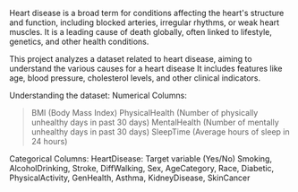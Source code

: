 Heart disease is a broad term for conditions affecting the heart's structure and function, including blocked arteries, irregular rhythms, or weak heart muscles.
It is a leading cause of death globally, often linked to lifestyle, genetics, and other health conditions.
 
 This project analyzes a dataset related to heart disease, aiming to understand the various causes for a heart disease
 It includes features like age, blood pressure, cholesterol levels, and other clinical indicators.

Understanding the dataset:
Numerical Columns:
>BMI (Body Mass Index)
>PhysicalHealth (Number of physically unhealthy days in past 30 days)
>MentalHealth (Number of mentally unhealthy days in past 30 days)
>SleepTime (Average hours of sleep in 24 hours)

Categorical Columns:
HeartDisease: Target variable (Yes/No)
Smoking, AlcoholDrinking, Stroke, DiffWalking, Sex, AgeCategory, Race, Diabetic, PhysicalActivity, GenHealth, Asthma, KidneyDisease, SkinCancer

